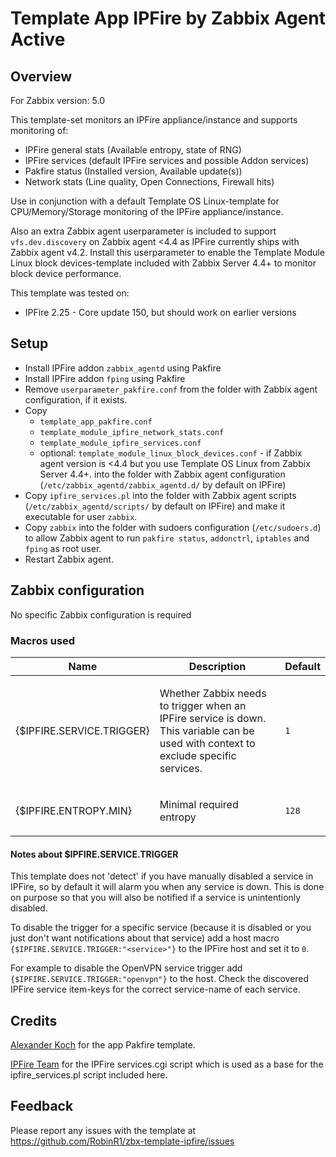 # Template App IPFire by Zabbix Agent Active

## Overview

For Zabbix version: 5.0

This template-set monitors an IPFire appliance/instance and supports monitoring of:
- IPFire general stats (Available entropy, state of RNG)
- IPFire services (default IPFire services and possible Addon services)
- Pakfire status (Installed version, Available update(s))
- Network stats (Line quality, Open Connections, Firewall hits)

Use in conjunction with a default Template OS Linux-template for CPU/Memory/Storage monitoring of the IPFire appliance/instance.

Also an extra Zabbix agent userparameter is included to support `vfs.dev.discovery` on Zabbix agent <4.4 as IPFire currently ships with Zabbix agent v4.2. Install this userparameter to enable the Template Module Linux block devices-template included with Zabbix Server 4.4+ to monitor block device performance.

This template was tested on:

- IPFire 2.25 - Core update 150, but should work on earlier versions

## Setup

- Install IPFire addon `zabbix_agentd` using Pakfire
- Install IPFire addon `fping` using Pakfire
- Remove `userparameter_pakfire.conf` from the folder with Zabbix agent configuration, if it exists.
- Copy 
  - `template_app_pakfire.conf`
  - `template_module_ipfire_network_stats.conf`
  - `template_module_ipfire_services.conf`
  - optional: `template_module_linux_block_devices.conf` - if Zabbix agent version is <4.4 but you use Template OS Linux from Zabbix Server 4.4+.
  into the folder with Zabbix agent configuration (`/etc/zabbix_agentd/zabbix_agentd.d/` by default on IPFire)
- Copy `ipfire_services.pl` into the folder with Zabbix agent scripts (`/etc/zabbix_agentd/scripts/` by default on IPFire) and make it executable for user `zabbix`.
- Copy `zabbix` into the folder with sudoers configuration (`/etc/sudoers.d`) to allow Zabbix agent to run `pakfire status`, `addonctrl`, `iptables` and `fping` as root user.
- Restart Zabbix agent.

## Zabbix configuration

No specific Zabbix configuration is required

### Macros used
|Name|Description|Default|
|----|-----------|-------|
|{$IPFIRE.SERVICE.TRIGGER} |<p>Whether Zabbix needs to trigger when an IPFire service is down. This variable can be used with context to exclude specific services.</p>|`1` |
|{$IPFIRE.ENTROPY.MIN} |<p>Minimal required entropy</p>|`128` |

#### Notes about $IPFIRE.SERVICE.TRIGGER
This template does not 'detect' if you have manually disabled a service in IPFire, so by default it will alarm you when any service is down. This is done on purpose so that you will also be notified if a service is unintentionly disabled.

To disable the trigger for a specific service (because it is disabled or you just don't want notifications about that service) add a host macro `{$IPFIRE.SERVICE.TRIGGER:"<service>"}` to the IPFire host and set it to `0`. 

For example to disable the OpenVPN service trigger add `{$IPFIRE.SERVICE.TRIGGER:"openvpn"}` to the host. Check the discovered IPFire service item-keys for the correct service-name of each service.

## Credits

[Alexander Koch](https://community.ipfire.org/t/looking-for-the-zabbix-agent-template/1459/2) for the app Pakfire template.

[IPFire Team](https://www.ipfire.org) for the IPFire services.cgi script which is used as a base for the ipfire_services.pl script included here.

## Feedback

Please report any issues with the template at https://github.com/RobinR1/zbx-template-ipfire/issues